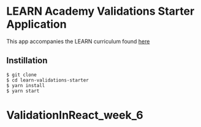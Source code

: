 # LEARN Academy Validations Starter Application

This app accompanies the LEARN curriculum found [here](https://www.learnacademy.org/current-days/529)

## Instillation

```
$ git clone 
$ cd learn-validations-starter
$ yarn install
$ yarn start
```
# ValidationInReact_week_6
